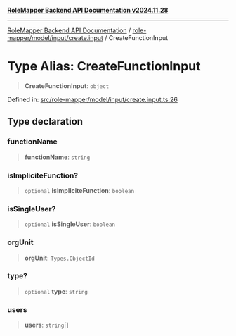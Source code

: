 [**RoleMapper Backend API Documentation v2024.11.28**](../../../../../README.md)

***

[RoleMapper Backend API Documentation](../../../../../modules.md) / [role-mapper/model/input/create.input](../README.md) / CreateFunctionInput

# Type Alias: CreateFunctionInput

> **CreateFunctionInput**: `object`

Defined in: [src/role-mapper/model/input/create.input.ts:26](https://github.com/FlowCraft-AG/RoleMapper/blob/3eb36c970c08048b7af3096cccc727e0fc5a22b5/backend/src/role-mapper/model/input/create.input.ts#L26)

## Type declaration

### functionName

> **functionName**: `string`

### isImpliciteFunction?

> `optional` **isImpliciteFunction**: `boolean`

### isSingleUser?

> `optional` **isSingleUser**: `boolean`

### orgUnit

> **orgUnit**: `Types.ObjectId`

### type?

> `optional` **type**: `string`

### users

> **users**: `string`[]
